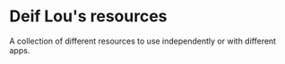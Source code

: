 Deif Lou's resources
====================

A collection of different resources to use independently or with different apps.
